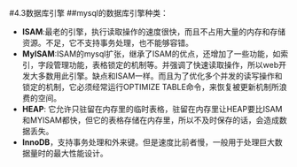 #4.3数据库引擎
##mysql的数据库引擎种类：
* **ISAM**:最老的引擎，执行读取操作的速度很快，而且不占用大量的内存和存储资源。不足，它不支持事务处理，也不能够容错。
* **MyISAM**:ISAM的mysql扩张，继承了ISAM的优点，还增加了一些功能，如索引，字段管理功能，表格锁定的机制等。并强调了快速读取操作，所以web开发大多数用此引擎。缺点和ISAM一样。而且为了优化多个并发的读写操作和锁定的机制，它必须经常运行OPTIMIZE TABLE命令，来恢复被更新机制所浪费的空间。
* **HEAP**: 它允许只驻留在内存里的临时表格，驻留在内存里让HEAP要比ISAM和MYISAM都快，但它的表格存储在内存里，所以不及时保存的话，会造成数据丢失。
* **InnoDB**，支持事务处理和外来键。但是速度比前者慢，一般用于处理巨大数据量时的最大性能设计。


